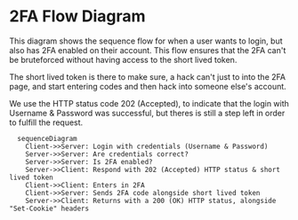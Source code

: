 # 2FA Flow Diagram

This diagram shows the sequence flow for when a user wants to login, but also has 2FA enabled on their account. This flow ensures that the 2FA can't be bruteforced without having access to the short lived token.

The short lived token is there to make sure, a hack can't just to into the 2FA page, and start entering codes and then hack into someone else's account.

We use the HTTP status code 202 (Accepted), to indicate that the login with Username & Password was successful, but theres is still a step left in order to fulfill the request.

```mermaid
  sequenceDiagram
    Client->>Server: Login with credentials (Username & Password)
    Server->>Server: Are credentials correct?
    Server->>Server: Is 2FA enabled?
    Server->>Client: Respond with 202 (Accepted) HTTP status & short lived token
    Client->>Client: Enters in 2FA
    Client->>Server: Sends 2FA code alongside short lived token
    Server->>Client: Returns with a 200 (OK) HTTP status, alongside "Set-Cookie" headers
```
